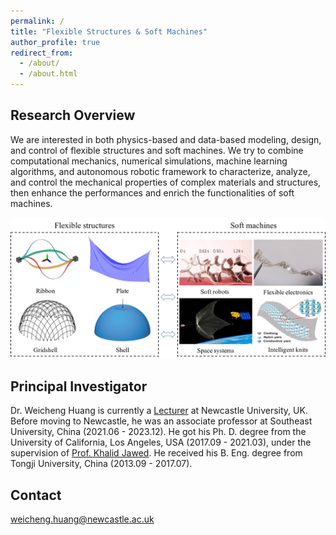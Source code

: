 ```yaml
---
permalink: /
title: "Flexible Structures & Soft Machines"
author_profile: true
redirect_from: 
  - /about/
  - /about.html
---
```



Research Overview
------

We are interested in both physics-based and data-based modeling, design, and control of flexible structures and soft machines. We try to combine computational mechanics, numerical simulations, machine learning algorithms, and autonomous robotic framework to characterize, analyze, and control the mechanical properties of complex materials and structures, then enhance the performances and enrich the functionalities of soft machines.

![](./images/overview.png)


Principal Investigator
------

Dr. Weicheng Huang is currently a [Lecturer](https://www.ncl.ac.uk/engineering/staff/profile/weichenghuang.html) at Newcastle University, UK. Before moving to Newcastle, he was an associate professor at Southeast University, China (2021.06 - 2023.12). He got his Ph. D. degree from the University of California, Los Angeles, USA (2017.09 - 2021.03),  under the supervision of [Prof. Khalid Jawed](https://samueli.ucla.edu/people/m-khalid-jawed/). He received his B. Eng. degree from Tongji University, China (2013.09 - 2017.07).

Contact
------
weicheng.huang@newcastle.ac.uk

